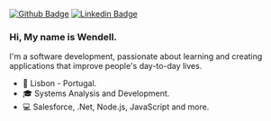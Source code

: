 
[![Github Badge](https://img.shields.io/badge/-Github-000?style=for-the-badge&logo=Github&logoColor=white&link=https://github.com/wendellarnald)](https://github.com/wendellarnald)
[![Linkedin Badge](https://img.shields.io/badge/-LinkedIn-blue?style=for-the-badge&logo=Linkedin&logoColor=white&link=https://www.linkedin.com/in/wendell-arnald-ribeiro/)](https://www.linkedin.com/in/wendell-arnald-ribeiro/)

### Hi, My name is Wendell.

 I'm a software development, passionate about learning and creating applications that improve people's day-to-day lives. 

- :round_pushpin: Lisbon - Portugal.
- 🎓 Systems Analysis and Development.
- 💻 Salesforce, .Net, Node.js, JavaScript and more.
